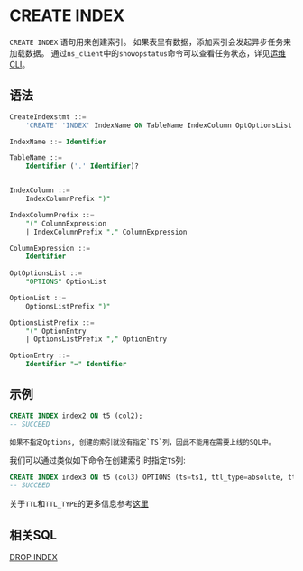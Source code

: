 # CREATE INDEX

`CREATE INDEX` 语句用来创建索引。 如果表里有数据，添加索引会发起异步任务来加载数据。
通过`ns_client`中的`showopstatus`命令可以查看任务状态，详见[运维 CLI](../../../maintain/cli.md#showopstatus)。

## 语法

```sql
CreateIndexstmt ::=
    'CREATE' 'INDEX' IndexName ON TableName IndexColumn OptOptionsList

IndexName ::= Identifier

TableName ::=
    Identifier ('.' Identifier)?


IndexColumn ::=
    IndexColumnPrefix ")"

IndexColumnPrefix ::=
    "(" ColumnExpression
    | IndexColumnPrefix "," ColumnExpression

ColumnExpression ::=
    Identifier
     
OptOptionsList ::=
    "OPTIONS" OptionList

OptionList ::=
    OptionsListPrefix ")"

OptionsListPrefix ::=
    "(" OptionEntry
    | OptionsListPrefix "," OptionEntry

OptionEntry ::=
    Identifier "=" Identifier

```



## **示例**
```SQL
CREATE INDEX index2 ON t5 (col2);
-- SUCCEED
```
```{note}
如果不指定Options, 创建的索引就没有指定`TS`列，因此不能用在需要上线的SQL中。
```
我们可以通过类似如下命令在创建索引时指定`TS`列:
```SQL
CREATE INDEX index3 ON t5 (col3) OPTIONS (ts=ts1, ttl_type=absolute, ttl=30d);
-- SUCCEED
```
关于`TTL`和`TTL_TYPE`的更多信息参考[这里](./CREATE_TABLE_STATEMENT.md) 

## 相关SQL

[DROP INDEX](./DROP_INDEX_STATEMENT.md)